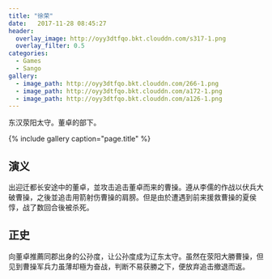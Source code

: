 ```yaml
---
title: "徐荣"
date:   2017-11-28 08:45:27
header:
  overlay_image: http://oyy3dtfqo.bkt.clouddn.com/s317-1.png
  overlay_filter: 0.5
categories:
  - Games
  - Sango
gallery:
  - image_path: http://oyy3dtfqo.bkt.clouddn.com/266-1.png
  - image_path: http://oyy3dtfqo.bkt.clouddn.com/a172-1.png
  - image_path: http://oyy3dtfqo.bkt.clouddn.com/a126-1.png
---
```


东汉荥阳太守。董卓的部下。

{% include gallery caption="page.title" %}

## 演义

出迎迁都长安途中的董卓，並攻击追击董卓而来的曹操。遵从李儒的作战以伏兵大破曹操，之後並追击用箭射伤曹操的肩膀。但是由於遭遇到前来援救曹操的夏侯惇，战了数回合後被杀死。

## 正史

向董卓推薦同郡出身的公孙度，让公孙度成为辽东太守。虽然在荥阳大勝曹操，但见到曹操军兵力虽薄却極为奋战，判断不易获勝之下，便放弃追击撤退而返。